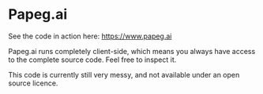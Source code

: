 # Papeg.ai

See the code in action here:
https://www.papeg.ai

Papeg.ai runs completely client-side, which means you always have access to the complete source code. Feel free to inspect it.

This code is currently still very messy, and not available under an open source licence.
